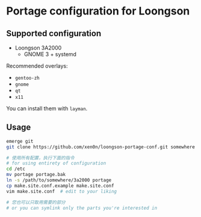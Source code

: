 # Portage configuration for Loongson

## Supported configuration

* Loongson 3A2000
    - GNOME 3 + systemd

Recommended overlays:

* `gentoo-zh`
* `gnome`
* `qt`
* `x11`

You can install them with `layman`.


## Usage

```sh
emerge git
git clone https://github.com/xen0n/loongson-portage-conf.git somewhere

# 使用所有配置，执行下面的指令
# for using entirety of configuration
cd /etc
mv portage portage.bak
ln -s /path/to/somewhere/3a2000 portage
cp make.site.conf.example make.site.conf
vim make.site.conf  # edit to your liking

# 您也可以只取用需要的部分
# or you can symlink only the parts you're interested in
```


<!-- vim:set ai et ts=4 sw=4 sts=4 fenc=utf-8: -->
